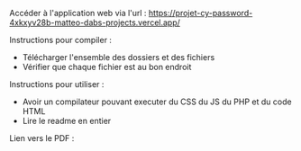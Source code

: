Accéder à l'application web via l'url :
https://projet-cy-password-4xkxyv28b-matteo-dabs-projects.vercel.app/

Instructions pour compiler : 
- Télécharger l'ensemble des dossiers et des fichiers
- Vérifier que chaque fichier est au bon endroit

Instructions pour utiliser : 
- Avoir un compilateur pouvant executer du CSS du JS du PHP et du code HTML
- Lire le readme en entier

Lien vers le PDF :
